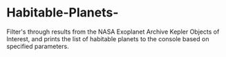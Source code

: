 # Habitable-Planets-

Filter's through results from the NASA Exoplanet Archive Kepler Objects of Interest, and prints the list of habitable planets to the console based on specified parameters. 

